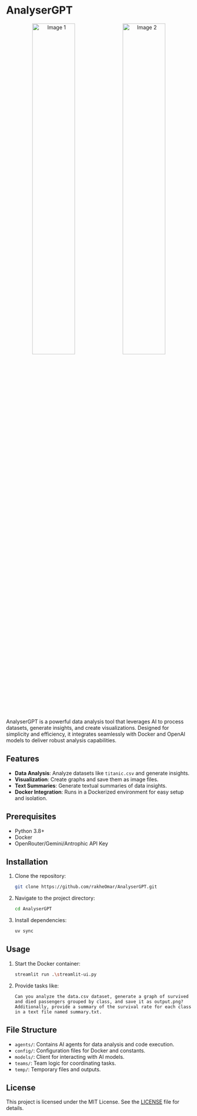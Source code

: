 # AnalyserGPT

<p align="center">
  <img src="https://github.com/user-attachments/assets/b837454a-10ce-43d4-882e-36d6987d5127" alt="Image 1" width="48%">
  <img src="https://github.com/user-attachments/assets/3da7134d-f225-4c76-ba1f-52b4250e29d1" alt="Image 2" width="48%">
</p>

AnalyserGPT is a powerful data analysis tool that leverages AI to process datasets, generate insights, and create visualizations. Designed for simplicity and efficiency, it integrates seamlessly with Docker and OpenAI models to deliver robust analysis capabilities.

## Features

- **Data Analysis**: Analyze datasets like `titanic.csv` and generate insights.
- **Visualization**: Create graphs and save them as image files.
- **Text Summaries**: Generate textual summaries of data insights.
- **Docker Integration**: Runs in a Dockerized environment for easy setup and isolation.



## Prerequisites

- Python 3.8+
- Docker
- OpenRouter/Gemini/Antrophic API Key

## Installation

1. Clone the repository:
   ```bash
   git clone https://github.com/rakheOmar/AnalyserGPT.git
   ```
2. Navigate to the project directory:
   ```bash
   cd AnalyserGPT
   ```
3. Install dependencies:
   ```bash
   uv sync
   ```

## Usage

1. Start the Docker container:
   ```bash
   streamlit run .\streamlit-ui.py
   ```
2. Provide tasks like:
   ```
   Can you analyze the data.csv dataset, generate a graph of survived and died passengers grouped by class, and save it as output.png? Additionally, provide a summary of the survival rate for each class in a text file named summary.txt.
   ```

## File Structure

- `agents/`: Contains AI agents for data analysis and code execution.
- `config/`: Configuration files for Docker and constants.
- `models/`: Client for interacting with AI models.
- `teams/`: Team logic for coordinating tasks.
- `temp/`: Temporary files and outputs.


## License

This project is licensed under the MIT License. See the [LICENSE](LICENSE) file for details.
